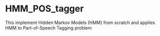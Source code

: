 # HMM_POS_tagger
This implement Hidden Markov Models (HMM) from scratch and applies HMM to Part-of-Speech Tagging problem
